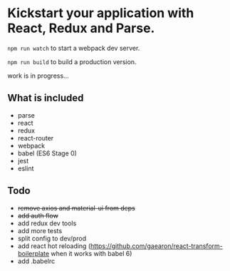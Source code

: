 # Kickstart your application with React, Redux and Parse.

```npm run watch``` to start a webpack dev server.

```npm run build``` to build a production version.

work is in progress...

## What is included

* parse
* react
* redux
* react-router
* webpack
* babel (ES6 Stage 0)
* jest
* eslint


## Todo

* ~~remove axios and material-ui from deps~~
* ~~add auth flow~~
* add redux dev tools
* add more tests
* split config to dev/prod
* add react hot reloading (https://github.com/gaearon/react-transform-boilerplate when it works with babel 6)
* add .babelrc
